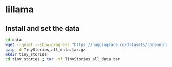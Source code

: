 # lillama

## Install and set the data
```bash
cd data
wget --quiet --show-progress "https://huggingface.co/datasets/roneneldan/TinyStories/resolve/main/TinyStories_all_data.tar.gz"
gzip -d TinyStories_all_data.tar.gz
mkdir tiny_stories
cd tiny_stories ; tar -xf TinyStories_all_data.tar
```

